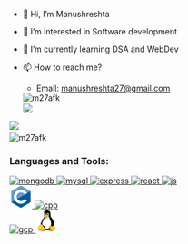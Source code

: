 - 👋 Hi, I’m Manushreshta
- 👀 I’m interested in Software development
- 🌱 I’m currently learning DSA and WebDev
- 📫 How to reach me?
  - Email:
    manushreshta27@gmail.com
   
  <div>
  <div align="left"><img src="https://komarev.com/ghpvc/?username=m27afk&label=Profile%20views&color=0e75b6&style=flat" alt="m27afk" /> </div>
  <div><a href="https://twitter.com/manushreshta27" ><img align="center" src="https://img.shields.io/twitter/follow/manushreshta27.svg?style=social" /> </a></div>
 </div>
 <div><img src="https://github-readme-stats.vercel.app/api?username=m27afk&count_private=true&hide=contribs,stars"/></div>
<div><img align="center" src="https://github-readme-streak-stats.herokuapp.com/?user=m27afk&" alt="m27afk" /></div>

<h3 align="left">Languages and Tools:</h3> 
<div>
  <div>
      <a href="https://www.mongodb.com/" target="_blank">  <img src="https://www.vectorlogo.zone/logos/mongodb/mongodb-icon.svg" alt="mongodb" width="40" height="40"/> </a>
    <a href="https://www.mysql.com/" target="_blank">  <img src="https://www.vectorlogo.zone/logos/mysql/mysql-icon.svg" alt="mysql" width="40" height="40"/> </a>
      <a href="https://expressjs.com/" target="_blank">  <img src="https://www.vectorlogo.zone/logos/expressjs/expressjs-icon.svg" alt="express" width="40" height="40"/> </a>
        <a href="https://reactjs.org" target="_blank">  <img src="https://www.vectorlogo.zone/logos/reactjs/reactjs-icon.svg" alt="react" width="40" height="40"/> </a>
  <a href="https://nodejs.org" target="_blank"> <img src="https://www.vectorlogo.zone/logos/nodejs/nodejs-icon.svg" alt="js" width="40" height="40"/> </a>
 
</div>

<div>
 <a href="https://www.cprogramming.com/" target="_blank"> <img src="https://raw.githubusercontent.com/devicons/devicon/master/icons/c/c-original.svg" alt="c" width="40" height="40"/> </a> 
   <a href="https://cplusplus.com/" target="_blank"> <img src="https://cdn.worldvectorlogo.com/logos/c.svg" alt="cpp" width="40" height="40"/> </a>

</div>
<div>
   <a href="https://cloud.google.com" target="_blank"> <img src="https://www.vectorlogo.zone/logos/google_cloud/google_cloud-icon.svg" alt="gcp" width="40" height="40"/> </a> 
   <a href="https://www.linux.org/" target="_blank"> <img src="https://raw.githubusercontent.com/devicons/devicon/master/icons/linux/linux-original.svg" alt="linux" width="40" height="40"/>
     </div>
  </div>
<!---
M27afk/M27afk is a ✨ special ✨ repository because its `README.md` (this file) appears on your GitHub profile.
You can click the Preview link to take a look at your changes.
--->
